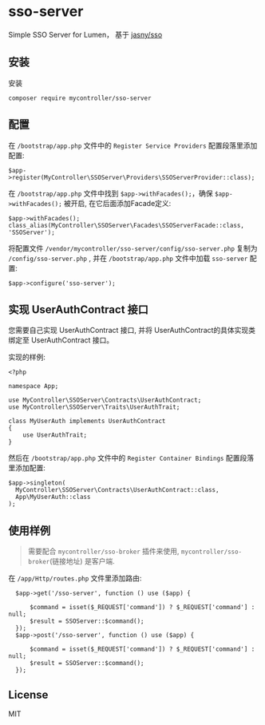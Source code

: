 # sso-server

Simple SSO Server for Lumen， 基于 [jasny/sso](https://github.com/jasny/sso)

## 安装

安装

  ```shell
  composer require mycontroller/sso-server
  ```

## 配置

在 `/bootstrap/app.php` 文件中的 `Register Service Providers` 配置段落里添加配置:

  ```shell
  $app->register(MyController\SSOServer\Providers\SSOServerProvider::class);
  ```

在 `/bootstrap/app.php` 文件中找到 `$app->withFacades();`，确保 `$app->withFacades();` 被开启, 在它后面添加Facade定义:

  ```shell
  $app->withFacades();
  class_alias(MyController\SSOServer\Facades\SSOServerFacade::class, 'SSOServer');
  ```

将配置文件 `/vendor/mycontroller/sso-server/config/sso-server.php` 复制为 `/config/sso-server.php` ,
并在 `/bootstrap/app.php` 文件中加载 `sso-server` 配置:

  ```shell
  $app->configure('sso-server');
  ```
  
## 实现 UserAuthContract 接口

您需要自己实现 UserAuthContract 接口, 并将 UserAuthContract的具体实现类 绑定至 UserAuthContract 接口。

实现的样例:
 ```shell
 <?php
 
 namespace App;
 
 use MyController\SSOServer\Contracts\UserAuthContract;
 use MyController\SSOServer\Traits\UserAuthTrait;
 
 class MyUserAuth implements UserAuthContract
 {
     use UserAuthTrait;
 }
 ```

然后在 `/bootstrap/app.php` 文件中的 `Register Container Bindings` 配置段落里添加配置:

  ```shell
  $app->singleton(
    MyController\SSOServer\Contracts\UserAuthContract::class,
    App\MyUserAuth::class
  );
  ```
  
## 使用样例

> 需要配合 `mycontroller/sso-broker` 插件来使用, `mycontroller/sso-broker`(链接地址) 是客户端.

在 `/app/Http/routes.php` 文件里添加路由:

  ```shell
    $app->get('/sso-server', function () use ($app) {
    
        $command = isset($_REQUEST['command']) ? $_REQUEST['command'] : null;
        $result = SSOServer::$command();
    });
    $app->post('/sso-server', function () use ($app) {
    
        $command = isset($_REQUEST['command']) ? $_REQUEST['command'] : null;
        $result = SSOServer::$command();
    });
  ```
  
## License

MIT
